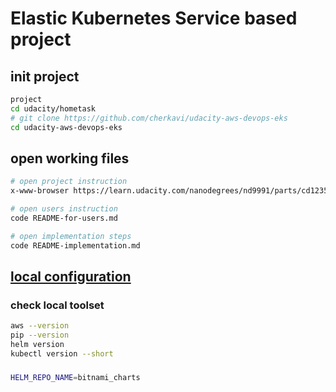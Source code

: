 # Elastic Kubernetes Service based project 
## init project 
```sh
project 
cd udacity/hometask
# git clone https://github.com/cherkavi/udacity-aws-devops-eks
cd udacity-aws-devops-eks
```

## open working files 
```sh
# open project instruction
x-www-browser https://learn.udacity.com/nanodegrees/nd9991/parts/cd12355/lessons/d3dbdebf-df97-4fbe-a4f6-bf9a540abfda/concepts/8b87f5ff-33f6-4d6f-b215-82d4fdfaa5d7

# open users instruction 
code README-for-users.md

# open implementation steps
code README-implementation.md
```

## [local configuration](https://learn.udacity.com/nanodegrees/nd9991/parts/cd12355/lessons/d3dbdebf-df97-4fbe-a4f6-bf9a540abfda/concepts/e8cca304-7aa2-449d-9c8f-6555dbcd5596)
### check local toolset
```sh
aws --version 
pip --version
helm version
kubectl version --short
```

### 
```sh
HELM_REPO_NAME=bitnami_charts
```

